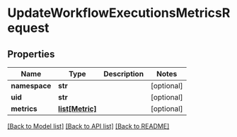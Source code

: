 # UpdateWorkflowExecutionsMetricsRequest

## Properties
Name | Type | Description | Notes
------------ | ------------- | ------------- | -------------
**namespace** | **str** |  | [optional] 
**uid** | **str** |  | [optional] 
**metrics** | [**list[Metric]**](Metric.md) |  | [optional] 

[[Back to Model list]](../README.md#documentation-for-models) [[Back to API list]](../README.md#documentation-for-api-endpoints) [[Back to README]](../README.md)


